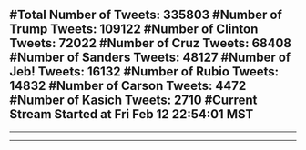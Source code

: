 #Total Number of Tweets: 335803 
#Number of Trump Tweets: 109122
#Number of Clinton Tweets: 72022
#Number of Cruz Tweets: 68408
#Number of Sanders Tweets: 48127
#Number of Jeb! Tweets: 16132
#Number of Rubio Tweets: 14832
#Number of Carson Tweets: 4472
#Number of Kasich Tweets: 2710
#Current Stream Started at Fri Feb 12 22:54:01 MST
---
---
---

